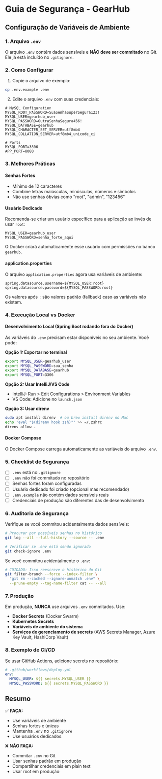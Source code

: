 # Guia de Segurança - GearHub

## Configuração de Variáveis de Ambiente

### 1. Arquivo `.env`

O arquivo `.env` contém dados sensíveis e **NÃO deve ser commitado** no Git. Ele já está incluído no `.gitignore`.

### 2. Como Configurar

1. Copie o arquivo de exemplo:

```bash
cp .env.example .env
```

2. Edite o arquivo `.env` com suas credenciais:

```properties
# MySQL Configuration
MYSQL_ROOT_PASSWORD=SuaSenhaSuperSegura123!
MYSQL_USER=gearhub_user
MYSQL_PASSWORD=OutraSenhaSegura456!
MYSQL_DATABASE=gearhub
MYSQL_CHARACTER_SET_SERVER=utf8mb4
MYSQL_COLLATION_SERVER=utf8mb4_unicode_ci

# Ports
MYSQL_PORT=3306
APP_PORT=8080
```

### 3. Melhores Práticas

#### Senhas Fortes

- Mínimo de 12 caracteres
- Combine letras maiúsculas, minúsculas, números e símbolos
- Não use senhas óbvias como "root", "admin", "123456"

#### Usuário Dedicado

Recomenda-se criar um usuário específico para a aplicação ao invés de usar `root`:

```properties
MYSQL_USER=gearhub_user
MYSQL_PASSWORD=senha_forte_aqui
```

O Docker criará automaticamente esse usuário com permissões no banco `gearhub`.

#### application.properties

O arquivo `application.properties` agora usa variáveis de ambiente:

```properties
spring.datasource.username=${MYSQL_USER:root}
spring.datasource.password=${MYSQL_PASSWORD:root}
```

Os valores após `:` são valores padrão (fallback) caso as variáveis não existam.

### 4. Execução Local vs Docker

#### Desenvolvimento Local (Spring Boot rodando fora do Docker)

As variáveis do `.env` precisam estar disponíveis no seu ambiente. Você pode:

**Opção 1: Exportar no terminal**

```bash
export MYSQL_USER=gearhub_user
export MYSQL_PASSWORD=sua_senha
export MYSQL_DATABASE=gearhub
export MYSQL_PORT=3306
```

**Opção 2: Usar IntelliJ/VS Code**

- IntelliJ: Run > Edit Configurations > Environment Variables
- VS Code: Adicione no `launch.json`

**Opção 3: Usar direnv**

```bash
sudo apt install direnv  # ou brew install direnv no Mac
echo 'eval "$(direnv hook zsh)"' >> ~/.zshrc
direnv allow .
```

#### Docker Compose

O Docker Compose carrega automaticamente as variáveis do arquivo `.env`.

### 5. Checklist de Segurança

- [ ] `.env` está no `.gitignore`
- [ ] `.env` não foi commitado no repositório
- [ ] Senhas fortes foram configuradas
- [ ] Usuário dedicado foi criado (opcional mas recomendado)
- [ ] `.env.example` não contém dados sensíveis reais
- [ ] Credenciais de produção são diferentes das de desenvolvimento

### 6. Auditoria de Segurança

Verifique se você commitou acidentalmente dados sensíveis:

```bash
# Procurar por possíveis senhas no histórico
git log --all --full-history --source -- .env

# Verificar se .env está sendo ignorado
git check-ignore .env
```

Se você commitou acidentalmente o `.env`:

```bash
# CUIDADO: Isso reescreve o histórico do Git
git filter-branch --force --index-filter \
  "git rm --cached --ignore-unmatch .env" \
  --prune-empty --tag-name-filter cat -- --all
```

### 7. Produção

Em produção, **NUNCA** use arquivos `.env` commitados. Use:

- **Docker Secrets** (Docker Swarm)
- **Kubernetes Secrets**
- **Variáveis de ambiente do sistema**
- **Serviços de gerenciamento de secrets** (AWS Secrets Manager, Azure Key Vault, HashiCorp Vault)

### 8. Exemplo de CI/CD

Se usar GitHub Actions, adicione secrets no repositório:

```yaml
# .github/workflows/deploy.yml
env:
  MYSQL_USER: ${{ secrets.MYSQL_USER }}
  MYSQL_PASSWORD: ${{ secrets.MYSQL_PASSWORD }}
```

## Resumo

✅ **FAÇA:**

- Use variáveis de ambiente
- Senhas fortes e únicas
- Mantenha `.env` no `.gitignore`
- Use usuários dedicados

❌ **NÃO FAÇA:**

- Commitar `.env` no Git
- Usar senhas padrão em produção
- Compartilhar credenciais em plain text
- Usar root em produção
